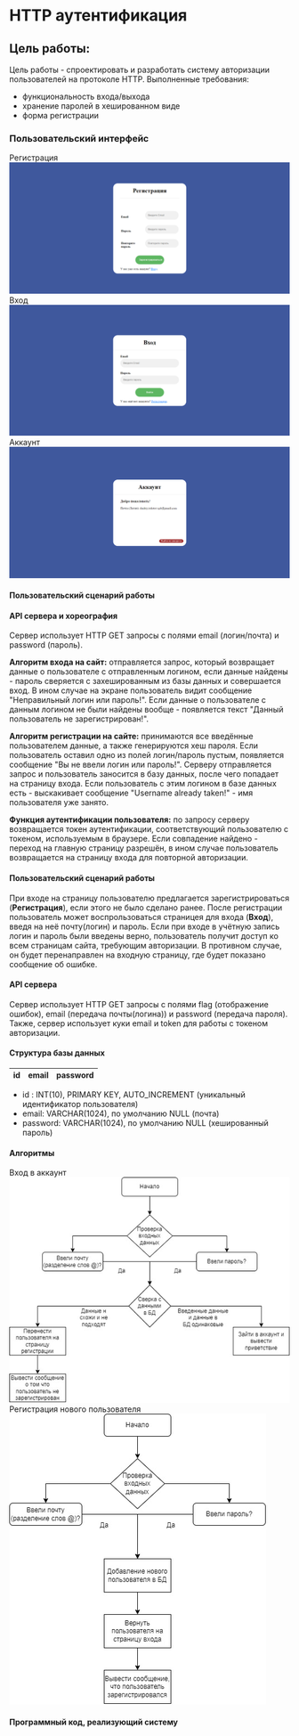 # HTTP аутентификация

## Цель работы:
Цель работы - спроектировать и разработать систему авторизации пользователей на протоколе HTTP. Выполненные требования:
- функциональность входа/выхода
- хранение паролей в хешированном виде
- форма регистрации

### Пользовательский интерфейс
Регистрация![](reg.png)
Вход![](auth.png)
Аккаунт![](account.png)

#### Пользовательский сценарий работы

#### API сервера и хореография
Сервер использует HTTP GET запросы с полями email (логин/почта) и password (пароль). 

**Алгоритм входа на сайт:**
отправляется запрос, который возвращает данные о пользователе с отправленным логином, если данные найдены - пароль сверяется с захешированным из базы данных и совершается вход. В ином случае на экране пользователь видит сообщение "Неправильный логин или пароль!". Если данные о пользователе с данным логином не были найдены вообще - появляется текст "Данный пользователь не зарегистрирован!".

**Алгоритм регистрации на сайте:**
принимаются все введённые пользователем данные, а также генерируются хеш пароля. Если пользователь оставил одно из полей логин/пароль пустым, появляется сообщение "Вы не ввели логин или пароль!". Серверу отправляется запрос и пользователь заносится в базу данных, после чего попадает на страницу входа. Если пользователь с этим логином в базе данных есть - выскакивает сообщение "Username already taken!" - имя пользователя уже занято.

**Функция аутентификации пользователя:**
по запросу серверу возвращается токен аутентификации, соответствующий пользователю с токеном, используемым в браузере. Если совпадение найдено - переход на главную страницу разрешён, в ином случае пользователь возвращается на страницу входа для повторной авторизации.

#### Пользовательский сценарий работы
При входе на страницу пользователю предлагается зарегистрироваться (**Регистрация**), если этого не было сделано ранее. После регистрации пользователь может воспрользоваться страницея для входа (**Вход**), введя на неё почту(логин) и пароль. Если при входе в учётную запись логин и пароль были введены верно, пользователь получит доступ ко всем страницам сайта, требующим авторизации. В противном случае, он будет перенаправлен на входную страницу, где будет показано сообщение об ошибке.

#### API сервера
Сервер использует HTTP GET запросы с полями flag (отображение ошибок), email (передача почты(логина)) и password (передача пароля). Также, сервер использует куки email и token для работы с токеном авторизации.

#### Структура базы данных
| id | email | password |
| -- | ----- | -------- |
- id : INT(10), PRIMARY KEY, AUTO_INCREMENT
(уникальный идентификатор пользователя)
- email: VARCHAR(1024), по умолчанию NULL
(почта)
- password: VARCHAR(1024), по умолчанию NULL
(хешированный пароль)

#### Алгоритмы
Вход в аккаунт![login.jpg](login.jpg)
Регистрация нового пользователя![signup.jpg](signup.jpg)

#### Программный код, реализующий систему

